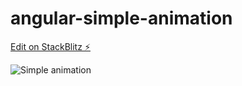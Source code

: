 # angular-simple-animation

[Edit on StackBlitz ⚡️](./app/simple-animation.gif)

![Simple animation](http://url/to/img.png)
